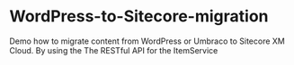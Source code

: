 # WordPress-to-Sitecore-migration
Demo how to migrate content from WordPress or Umbraco to Sitecore XM Cloud. By using the The RESTful API for the ItemService
